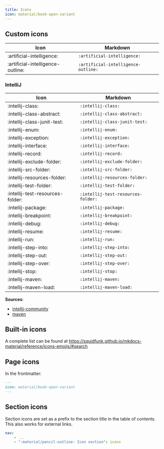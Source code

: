 ```yaml
---
title: Icons
icon: material/book-open-variant
---
```

## Custom icons

| Icon | Markdown |
|------|----------|
| :artificial-intelligence: | `:artificial-intelligence:` |
| :artificial-intelligence-outline: | `:artificial-intelligence-outline:` |

### IntelliJ


| Icon | Markdown |
|------|----------|
| :intellij-class: | `:intellij-class:` |
| :intellij-class-abstract: | `:intellij-class-abstract:` |
| :intellij-class-junit-test: | `:intellij-class-junit-test:` |
| :intellij-enum: | `:intellij-enum:` |
| :intellij-exception: | `:intellij-exception:` |
| :intellij-interface: | `:intellij-interface:` |
| :intellij-record: | `:intellij-record:` |
| :intellij-exclude-folder: | `:intellij-exclude-folder:` |
| :intellij-src-folder: | `:intellij-src-folder:` |
| :intellij-resources-folder: | `:intellij-resources-folder:` |
| :intellij-test-folder: | `:intellij-test-folder:` |
| :intellij-test-resources-folder: | `:intellij-test-resources-folder:` |
| :intellij-package: | `:intellij-package:` |
| :intellij-breakpoint: | `:intellij-breakpoint:` |
| :intellij-debug: | `:intellij-debug:` |
| :intellij-resume: | `:intellij-resume:` |
| :intellij-run: | `:intellij-run:` |
| :intellij-step-into: | `:intellij-step-into:` |
| :intellij-step-out: | `:intellij-step-out:` |
| :intellij-step-over: | `:intellij-step-over:` |
| :intellij-stop: | `:intellij-stop:` |
| :intellij-maven: | `:intellij-maven:` |
| :intellij-maven-load: | `:intellij-maven-load:` |

__Sources__:

- [intellij-community](https://github.com/JetBrains/intellij-community/tree/master/platform/icons/src)
- [maven](https://github.com/JetBrains/intellij-community/tree/master/plugins/maven/src/main/resources/images)


## Built-in icons
A complete list can be found at https://squidfunk.github.io/mkdocs-material/reference/icons-emojis/#search

## Page icons
In the frontmatter:
```md
---
icon: material/book-open-variant
---
```

## Section icons
Section icons are set as a prefix to the section title in the table of contents.
This also works for external links.

```yaml title=".pages"
nav:
    - ...
    - ":material/pencil-outline: Icon section": icons
```
